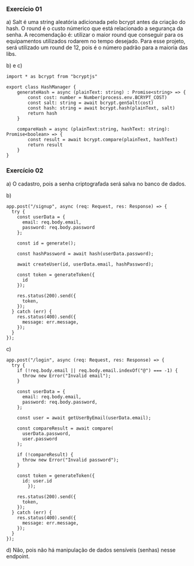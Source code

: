 ### Exercício 01
a) Salt é uma string aleatória adicionada pelo bcrypt antes da criação do hash. O round é o custo númerico que está relacionado a segurança da senha. A recomendação é: utilizar o maior round que conseguir para os equipamentos utilizados rodarem no tempo desejado. Para esse projeto, será utilizado um round de 12, pois é o número padrão para a maioria das libs.

b) e c) 
```
import * as bcrypt from "bcryptjs"

export class HashManager {
    generateHash = async (plainText: string) : Promise<string> => {
        const cost: number = Number(process.env.BCRYPT_COST)
        const salt: string = await bcrypt.genSalt(cost)
        const hash: string = await bcrypt.hash(plainText, salt)
        return hash
    }

    compareHash = async (plainText:string, hashText: string): Promise<boolean> => {
        const result = await bcrypt.compare(plainText, hashText)
        return result
    }
}
```

### Exercício 02
a) O cadastro, pois a senha criptografada será salva no banco de dados.

b)
```
app.post("/signup", async (req: Request, res: Response) => {
  try {
    const userData = {
      email: req.body.email,
      password: req.body.password
    };
  
    const id = generate();

    const hashPassword = await hash(userData.password);

    await createUser(id, userData.email, hashPassword);

    const token = generateToken({
      id
    });

    res.status(200).send({
      token,
    });
  } catch (err) {
    res.status(400).send({
      message: err.message,
    });
  }
});
```

c)
```
app.post("/login", async (req: Request, res: Response) => {
  try {
    if (!req.body.email || req.body.email.indexOf("@") === -1) {
      throw new Error("Invalid email");
    }

    const userData = {
      email: req.body.email,
      password: req.body.password,
    };

    const user = await getUserByEmail(userData.email);

    const compareResult = await compare(
      userData.password,
      user.password
    );

    if (!compareResult) {
      throw new Error("Invalid password");
    }

    const token = generateToken({
      id: user.id    
		});

    res.status(200).send({
      token,
    });
  } catch (err) {
    res.status(400).send({
      message: err.message,
    });
  }
});
```

d) Não, pois não há manipulação de dados sensíveis (senhas) nesse endpoint.
